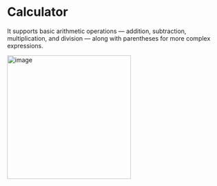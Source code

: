# Calculator
It supports basic arithmetic operations — addition, subtraction, multiplication, and division — along with parentheses for more complex expressions. 




<img width="287" alt="image" src="https://github.com/user-attachments/assets/3f5b3dc1-749d-4366-b9ac-4747616cf164" />

